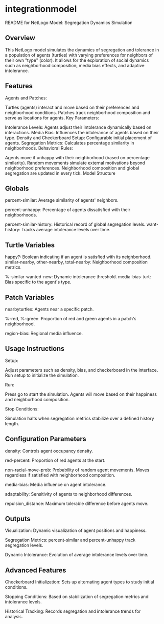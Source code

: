 # integrationmodel
README for NetLogo Model: Segregation Dynamics Simulation
## Overview

This NetLogo model simulates the dynamics of segregation and tolerance in a population of agents (turtles) with varying preferences for neighbors of their own "type" (color). It allows for the exploration of social dynamics such as neighborhood composition, media bias effects, and adaptive intolerance.

## Features
Agents and Patches:

Turtles (agents) interact and move based on their preferences and neighborhood conditions.
Patches track neighborhood composition and serve as locations for agents.
Key Parameters:

Intolerance Levels: Agents adjust their intolerance dynamically based on interactions.
Media Bias: Influences the intolerance of agents based on their type.
Density and Checkerboard Setup: Configurable initial placement of agents.
Segregation Metrics: Calculates percentage similarity in neighborhoods.
Behavioral Rules:

Agents move if unhappy with their neighborhood (based on percentage similarity).
Random movements simulate external motivations beyond neighborhood preferences.
Neighborhood composition and global segregation are updated in every tick.
Model Structure

## Globals

percent-similar: Average similarity of agents' neighbors.

percent-unhappy: Percentage of agents dissatisfied with their neighborhoods.

percent-similar-history: Historical record of global segregation levels.
want-history: Tracks average intolerance levels over time.

## Turtle Variables

happy?: Boolean indicating if an agent is satisfied with its neighborhood.
similar-nearby, other-nearby, total-nearby: Neighborhood composition metrics.

%-similar-wanted-new: Dynamic intolerance threshold.
media-bias-turt: Bias specific to the agent's type.

## Patch Variables

nearbyturtles: Agents near a specific patch.

%-red, %-green: Proportion of red and green agents in a patch's neighborhood.

region-bias: Regional media influence.

## Usage Instructions

Setup:

Adjust parameters such as density, bias, and checkerboard in the interface.
Run setup to initialize the simulation.

Run:

Press go to start the simulation.
Agents will move based on their happiness and neighborhood composition.

Stop Conditions:

Simulation halts when segregation metrics stabilize over a defined history length.

## Configuration Parameters

density: Controls agent occupancy density.

red-percent: Proportion of red agents at the start.

non-racial-move-prob: Probability of random agent movements. Moves regardless if satisfied with neighborhood composition.

media-bias: Media influence on agent intolerance.

adaptability: Sensitivity of agents to neighborhood differences.

repulsion_distance: Maximum tolerable difference before agents move.

## Outputs

Visualization: Dynamic visualization of agent positions and happiness.

Segregation Metrics: percent-similar and percent-unhappy track segregation levels.

Dynamic Intolerance: Evolution of average intolerance levels over time.

## Advanced Features

Checkerboard Initialization: Sets up alternating agent types to study initial conditions.

Stopping Conditions: Based on stabilization of segregation metrics and intolerance levels.

Historical Tracking: Records segregation and intolerance trends for analysis.
